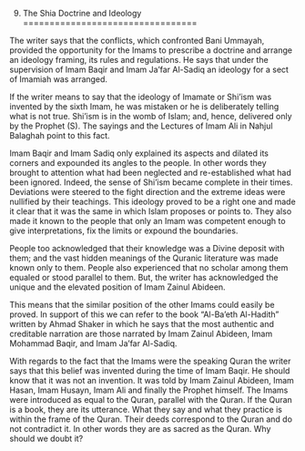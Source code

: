 9. The Shia Doctrine and Ideology
=================================

The writer says that the conflicts, which confronted Bani Ummayah,
provided the opportunity for the Imams to prescribe a doctrine and
arrange an ideology framing, its rules and regulations. He says that
under the supervision of Imam Baqir and Imam Ja’far Al-Sadiq an ideology
for a sect of Imamiah was arranged.

If the writer means to say that the ideology of Imamate or Shi’ism was
invented by the sixth Imam, he was mistaken or he is deliberately
telling what is not true. Shi’ism is in the womb of Islam; and, hence,
delivered only by the Prophet (S). The sayings and the Lectures of Imam
Ali in Nahjul Balaghah point to this fact.

Imam Baqir and Imam Sadiq only explained its aspects and dilated its
corners and expounded its angles to the people. In other words they
brought to attention what had been neglected and re-established what had
been ignored. Indeed, the sense of Shi’ism became complete in their
times. Deviations were steered to the fight direction and the extreme
ideas were nullified by their teachings. This ideology proved to be a
right one and made it clear that it was the same in which Islam proposes
or points to. They also made it known to the people that only an Imam
was competent enough to give interpretations, fix the limits or expound
the boundaries.

People too acknowledged that their knowledge was a Divine deposit with
them; and the vast hidden meanings of the Quranic literature was made
known only to them. People also experienced that no scholar among them
equaled or stood parallel to them. But, the writer has acknowledged the
unique and the elevated position of Imam Zainul Abideen.

This means that the similar position of the other Imams could easily be
proved. In support of this we can refer to the book “Al-Ba’eth
Al-Hadith” written by Ahmad Shaker in which he says that the most
authentic and creditable narration are those narrated by Imam Zainul
Abideen, Imam Mohammad Baqir, and Imam Ja’far Al-Sadiq.

With regards to the fact that the Imams were the speaking Quran the
writer says that this belief was invented during the time of Imam Baqir.
He should know that it was not an invention. It was told by Imam Zainul
Abideen, Imam Hasan, Imam Husayn, Imam Ali and finally the Prophet
himself. The Imams were introduced as equal to the Quran, parallel with
the Quran. If the Quran is a book, they are its utterance. What they say
and what they practice is within the frame of the Quran. Their deeds
correspond to the Quran and do not contradict it. In other words they
are as sacred as the Quran. Why should we doubt it?


